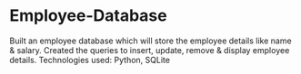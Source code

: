 # Employee-Database

Built an employee database which will store the employee details like name & salary. Created the queries to insert, update, remove & display employee details.
Technologies used: Python, SQLite
